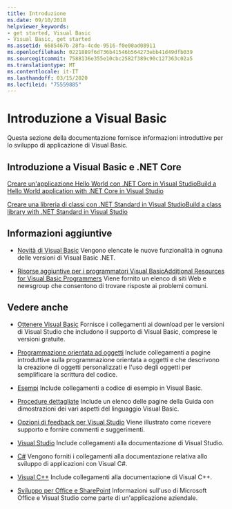 ```yaml
---
title: Introduzione
ms.date: 09/10/2018
helpviewer_keywords:
- get started, Visual Basic
- Visual Basic, get started
ms.assetid: 6685467b-28fa-4cde-9516-f0e00ad08911
ms.openlocfilehash: 0221889f6d736b41546b564273ebb41d49dfb039
ms.sourcegitcommit: 7588136e355e10cbc2582f389c90c127363c02a5
ms.translationtype: MT
ms.contentlocale: it-IT
ms.lasthandoff: 03/15/2020
ms.locfileid: "75559885"
---
```

# <a name="get-started-with-visual-basic"></a>Introduzione a Visual Basic

Questa sezione della documentazione fornisce informazioni introduttive per lo sviluppo di applicazione di Visual Basic.

## <a name="get-started-with-visual-basic-and-net-core"></a>Introduzione a Visual Basic e .NET Core

[Creare un'applicazione Hello World con .NET Core in Visual StudioBuild a Hello World application with .NET Core in Visual Studio](../../core/tutorials/with-visual-studio.md)

[Creare una libreria di classi con .NET Standard in Visual StudioBuild a class library with .NET Standard in Visual Studio](../../core/tutorials/library-with-visual-studio.md)

## <a name="additional-information"></a>Informazioni aggiuntive

- [Novità di Visual Basic](whats-new.md) Vengono elencate le nuove funzionalità in ognuna delle versioni di Visual Basic .NET.

- [Risorse aggiuntive per i programmatori Visual BasicAdditional Resources for Visual Basic Programmers](additional-resources.md) Viene fornito un elenco di siti Web e newsgroup che consentono di trovare risposte ai problemi comuni.

## <a name="see-also"></a>Vedere anche

- [Ottenere Visual Basic](https://visualstudio.microsoft.com/downloads/?utm_medium=microsoft&utm_source=docs.microsoft.com&utm_campaign=inline+link&utm_content=download+vs2019) Fornisce i collegamenti ai download per le versioni di Visual Studio che includono il supporto di Visual Basic, comprese le versioni gratuite.

- [Programmazione orientata ad oggetti](../programming-guide/concepts/object-oriented-programming.md) Include collegamenti a pagine introduttive sulla programmazione orientata a oggetti e che descrivono la creazione di oggetti personalizzati e l'uso degli oggetti per semplificare la scrittura del codice.

- [Esempi](https://github.com/dotnet/samples/tree/master/snippets/visualbasic) Include collegamenti a codice di esempio in Visual Basic.

- [Procedure dettagliate](../walkthroughs.md) Include un elenco delle pagine della Guida con dimostrazioni dei vari aspetti del linguaggio Visual Basic.

- [Opzioni di feedback per Visual Studio](/visualstudio/ide/feedback-options) Viene illustrato come ricevere supporto e fornire commenti e suggerimenti.

- [Visual Studio](/visualstudio/) Include collegamenti alla documentazione di Visual Studio.

- [C#](../../csharp/index.yml) Vengono forniti i collegamenti alla documentazione relativa allo sviluppo di applicazioni con Visual C#.

- [Visual C++](/cpp/) Include collegamenti alla documentazione di Visual C++.

- [Sviluppo per Office e SharePoint](/visualstudio/vsto/office-and-sharepoint-development-in-visual-studio) Informazioni sull'uso di Microsoft Office e Visual Studio come parte di un'applicazione aziendale.
